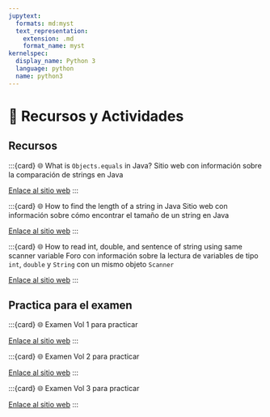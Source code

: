 ```yaml
---
jupytext:
  formats: md:myst
  text_representation:
    extension: .md
    format_name: myst
kernelspec:
  display_name: Python 3
  language: python
  name: python3
---
```


# 🧰 Recursos y Actividades

## Recursos

:::{card} 🌐 What is `Objects.equals` in Java?
Sitio web con información sobre la comparación de strings en Java

[Enlace al sitio web](https://www.educative.io/answers/what-is-objectsequals-in-java)
:::

:::{card} 🌐 How to find the length of a string in Java
Sitio web con información sobre cómo encontrar el tamaño de un string en Java

[Enlace al sitio web](https://www.educative.io/answers/how-to-find-the-length-of-a-string-in-java)
:::

:::{card} 🌐 How to read int, double, and sentence of string using same scanner variable
Foro con información sobre la lectura de variables de tipo `int`, `double` y `String` con un mismo objeto `Scanner`

[Enlace al sitio web](https://stackoverflow.com/questions/32948425/how-to-read-int-double-and-sentence-of-string-using-same-scanner-variable)
:::

## Practica para el examen

:::{card} 🌐 Examen Vol 1 para practicar

[Enlace al sitio web](https://drive.google.com/file/d/1WcSfhKWZRA-DZHL9-aM_ZHImnNRvVOOe/view?usp=sharing)
:::


:::{card} 🌐 Examen Vol 2 para practicar

[Enlace al sitio web](https://drive.google.com/file/d/1ZNrdLWPdOBYbKQzkxlvF1krZ8PaWO4C5/view?usp=sharing)
:::

:::{card} 🌐 Examen Vol 3 para practicar

[Enlace al sitio web](https://drive.google.com/file/d/1UhY53GUWHZjIJQzLVVwA8psU6WHyshC7/view?usp=sharing)
:::